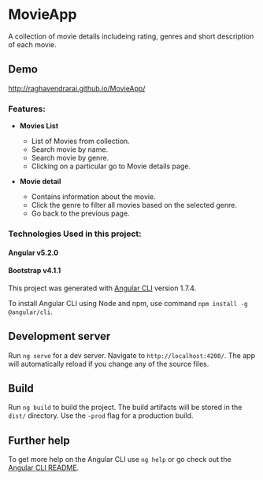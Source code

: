 # MovieApp
A collection of movie details includeing rating, genres and short description of each movie.

## Demo
http://raghavendrarai.github.io/MovieApp/
### Features:

- **Movies List**
  - List of Movies from collection.
  - Search movie by name.
  - Search movie by genre.
  - Clicking on a particular go to Movie details page.

- **Movie detail**
  - Contains information about the movie.
  - Click the genre to filter all movies based on the selected genre.
  - Go back to the previous page.


### Technologies Used in this project:
  #### Angular v5.2.0
  #### Bootstrap v4.1.1
This project was generated with [Angular CLI](https://github.com/angular/angular-cli) version 1.7.4.

To install Angular CLI using Node and npm, use command `npm install -g @angular/cli`.

## Development server

Run `ng serve` for a dev server. Navigate to `http://localhost:4200/`. The app will automatically reload if you change any of the source files.

## Build

Run `ng build` to build the project. The build artifacts will be stored in the `dist/` directory. Use the `-prod` flag for a production build.

## Further help

To get more help on the Angular CLI use `ng help` or go check out the [Angular CLI README](https://github.com/angular/angular-cli/blob/master/README.md).
